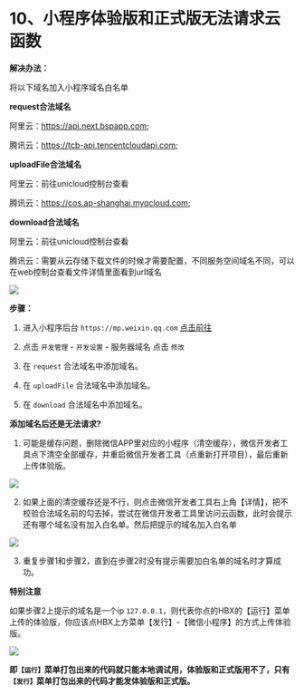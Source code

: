 # 10、小程序体验版和正式版无法请求云函数

**解决办法：**

将以下域名加入小程序域名白名单 

**request合法域名**

阿里云：https://api.next.bspapp.com;

腾讯云：https://tcb-api.tencentcloudapi.com;

**uploadFile合法域名**

阿里云：前往unicloud控制台查看

腾讯云：https://cos.ap-shanghai.myqcloud.com;

**download合法域名**

阿里云：前往unicloud控制台查看

腾讯云：需要从云存储下载文件的时候才需要配置，不同服务空间域名不同，可以在web控制台查看文件详情里面看到url域名

![](https://mp-cf0c5e69-620c-4f3c-84ab-f4619262939f.cdn.bspapp.com/cloudstorage/83508b93-a64d-46f1-a550-e99bd10205fa.png)

**步骤：**

1. 进入小程序后台 `https://mp.weixin.qq.com` [点击前往](https://mp.weixin.qq.com)

2. 点击 `开发管理` - `开发设置` - 服务器域名 点击 `修改`

3. 在 `request` 合法域名中添加域名。

4. 在 `uploadFile` 合法域名中添加域名。

5. 在 `download` 合法域名中添加域名。



**添加域名后还是无法请求?**

1. 可能是缓存问题，删除微信APP里对应的小程序（清空缓存），微信开发者工具点下清空全部缓存，并重启微信开发者工具（点重新打开项目），最后重新上传体验版。

![](https://mp-cf0c5e69-620c-4f3c-84ab-f4619262939f.cdn.bspapp.com/cloudstorage/734de8ed-3da0-4e17-8de9-cdf0cba587d2.png)

2. 如果上面的清空缓存还是不行，则点击微信开发者工具右上角【详情】，把不校验合法域名前的勾去掉，尝试在微信开发者工具里访问云函数，此时会提示还有哪个域名没有加入白名单。然后把提示的域名加入白名单

![](https://mp-cf0c5e69-620c-4f3c-84ab-f4619262939f.cdn.bspapp.com/cloudstorage/6315a518-9201-4318-be62-ce04ce42b391.png)

3. 重复步骤1和步骤2，直到在步骤2时没有提示需要加白名单的域名时才算成功。

**特别注意**

如果步骤2上提示的域名是一个ip `127.0.0.1`，则代表你点的HBX的【运行】菜单上传的体验版，你应该点HBX上方菜单【发行】-【微信小程序】的方式上传体验版。

![](https://mp-cf0c5e69-620c-4f3c-84ab-f4619262939f.cdn.bspapp.com/cloudstorage/28b1b554-395f-4f43-8937-02cd44077c39.png)

**即`【运行】`菜单打包出来的代码就只能本地调试用，体验版和正式版用不了，只有`【发行】`菜单打包出来的代码才能发体验版和正式版。**

